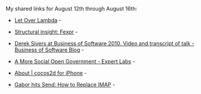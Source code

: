 <!--
.. title: Links for August 12th through August 16th
.. date: 2011/08/22 11:45
.. slug: links-for-august-12th-through-august-16th
.. link:
.. description:
.. tags: links, business, Cite:rentzsch, ebook, entrepreneurship, lisp, pinboard-links, programming
-->


My shared links for August 12th through August 16th:






  * [Let Over Lambda](http://letoverlambda.com/index.cl/toc) - 


  * [Structural insight: Fexpr](http://fexpr.blogspot.com/2011/04/fexpr.html) - 


  * [Derek Sivers at Business of Software 2010. Video and transcript of talk - Business of Software Blog](http://blog.businessofsoftware.org/2011/08/derek-sivers-at-business-of-software-2010-video-and-transcript-of-talk.html) - 



  * [A More Social Open Government - Expert Labs](http://expertlabs.org/2011/08/expert-labs-recommendations-for-open-gov.html) - 


  * [About | cocos2d for iPhone](http://www.cocos2d-iphone.org/about) - 

 
  * [Gabor hits Send: How to Replace IMAP](http://blog.gaborcselle.com/2010/02/how-to-replace-imap.html) - 


